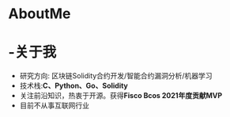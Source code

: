 # AboutMe
# -关于我

- 研究方向: 区块链Solidity合约开发/智能合约漏洞分析/机器学习
- 技术栈:**C、Python、Go、Solidity**
- 关注前沿知识，热衷于开源。获得**Fisco Bcos 2021年度贡献MVP**
- 目前不从事互联网行业
